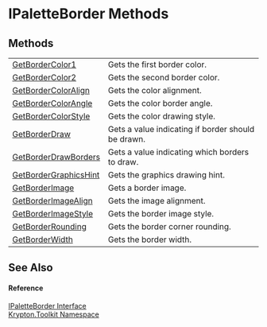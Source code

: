 # IPaletteBorder Methods




## Methods
<table>
<tr>
<td><a href="3e5ae553-a1b4-3d72-78f3-b37e1299217d.md">GetBorderColor1</a></td>
<td>Gets the first border color.</td></tr>
<tr>
<td><a href="d19ce3f1-d62d-b1f5-a63b-2d973253e670.md">GetBorderColor2</a></td>
<td>Gets the second border color.</td></tr>
<tr>
<td><a href="257f0e63-89ee-4f04-dc0c-42a5a12d3639.md">GetBorderColorAlign</a></td>
<td>Gets the color alignment.</td></tr>
<tr>
<td><a href="96a5a508-c842-d9b5-da53-826c0918a200.md">GetBorderColorAngle</a></td>
<td>Gets the color border angle.</td></tr>
<tr>
<td><a href="375a6413-2288-b8e7-fdea-07a5128c65c1.md">GetBorderColorStyle</a></td>
<td>Gets the color drawing style.</td></tr>
<tr>
<td><a href="5ba7098a-0898-6deb-a5be-cb2d827fb8c0.md">GetBorderDraw</a></td>
<td>Gets a value indicating if border should be drawn.</td></tr>
<tr>
<td><a href="ec99d2f1-e3ff-48ef-9678-44d510a46125.md">GetBorderDrawBorders</a></td>
<td>Gets a value indicating which borders to draw.</td></tr>
<tr>
<td><a href="7069139f-d11e-6682-e09a-46265f573e98.md">GetBorderGraphicsHint</a></td>
<td>Gets the graphics drawing hint.</td></tr>
<tr>
<td><a href="277a0416-b7ed-b915-e1c0-097e16ecf3b6.md">GetBorderImage</a></td>
<td>Gets a border image.</td></tr>
<tr>
<td><a href="365a2fb2-04dc-d3e5-7130-9064b215b674.md">GetBorderImageAlign</a></td>
<td>Gets the image alignment.</td></tr>
<tr>
<td><a href="413d6671-a393-4fb9-10ff-c0b19af14519.md">GetBorderImageStyle</a></td>
<td>Gets the border image style.</td></tr>
<tr>
<td><a href="642062d5-23f2-37d3-6d9a-222c0f8da33a.md">GetBorderRounding</a></td>
<td>Gets the border corner rounding.</td></tr>
<tr>
<td><a href="2fbb2a66-70ea-71f5-532b-f97d58f26694.md">GetBorderWidth</a></td>
<td>Gets the border width.</td></tr>
</table>

## See Also


#### Reference
<a href="dd253da2-d489-07ff-6865-3729039fb875.md">IPaletteBorder Interface</a>  
<a href="79d2eac2-21f4-54ff-7552-b20c33c30600.md">Krypton.Toolkit Namespace</a>  
